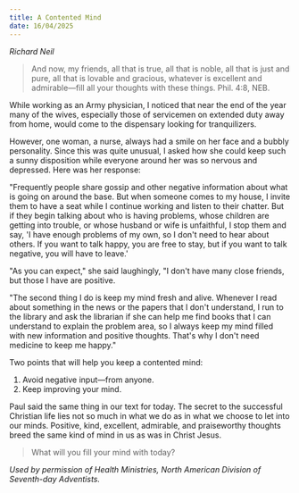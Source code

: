 ```yaml
---
title: A Contented Mind
date: 16/04/2025
---
```


_Richard Neil_

> <p></p>
> And now, my friends, all that is true, all that is noble, all that is just and pure, all that is lovable and gracious, whatever is excellent and admirable—fill all your thoughts with these things. Phil. 4:8, NEB.

While working as an Army physician, I noticed that near the end of the year many of the wives, especially those of servicemen on extended duty away from home, would come to the dispensary looking for tranquilizers.

However, one woman, a nurse, always had a smile on her face and a bubbly personality. Since this was quite unusual, I asked how she could keep such a sunny disposition while everyone around her was so nervous and depressed. Here was her response:

"Frequently people share gossip and other negative information about what is going on around the base. But when someone comes to my house, I invite them to have a seat while I continue working and listen to their chatter. But if they begin talking about who is having problems, whose children are getting into trouble, or whose husband or wife is unfaithful, I stop them and say, 'I have enough problems of my own, so I don't need to hear about others. If you want to talk happy, you are free to stay, but if you want to talk negative, you will have to leave.'

"As you can expect," she said laughingly, "I don't have many close friends, but those I have are positive.

"The second thing I do is keep my mind fresh and alive. Whenever I read about something in the news or the papers that I don't understand, I run to the library and ask the librarian if she can help me find books that I can understand to explain the problem area, so I always keep my mind filled with new information and positive thoughts. That's why I don't need medicine to keep me happy."

Two points that will help you keep a contented mind:

1. Avoid negative input—from anyone.
2. Keep improving your mind.

Paul said the same thing in our text for today. The secret to the successful Christian life lies not so much in what we do as in what we choose to let into our minds. Positive, kind, excellent, admirable, and praiseworthy thoughts breed the same kind of mind in us as was in Christ Jesus.

> <callout></callout>
> What will you fill your mind with today?

_Used by permission of Health Ministries, North American Division of Seventh-day Adventists._